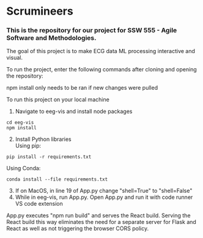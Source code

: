 # Scrumineers

### This is the repository for our project for SSW 555 - Agile Software and Methodologies.

The goal of this project is to make ECG data ML processing interactive and visual.

To run the project, enter the following commands after cloning and opening the repository:


npm install only needs to be ran if new changes were pulled

To run this project on your local machine
1. Navigate to eeg-vis and install node packages
```
cd eeg-vis
npm install
```
2. Install Python libraries  
Using pip:
```
pip install -r requirements.txt
```
  Using Conda:
```
conda install --file requirements.txt
```
3. If on MacOS, in line 19 of App.py change "shell=True" to "shell=False"
4. While in eeg-vis, run App.py. Open App.py and run it with code runner VS code extension

App.py executes "npm run build" and serves the React build. Serving the React build this way eliminates the need for a separate server for Flask and React as well as not triggering the browser CORS policy.
